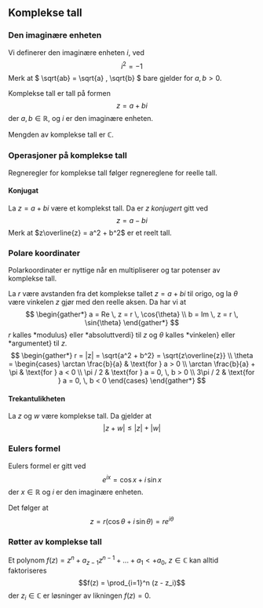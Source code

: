 
## Komplekse tall


### Den imaginære enheten
Vi definerer den imaginære enheten $i$, ved
$$ i^2 = -1 $$
Merk at $ \sqrt{ab} = \sqrt{a} \, \sqrt{b} $ bare gjelder for $a, b > 0$.

Komplekse tall er tall på formen
$$ z = a + bi $$
der $a, b \in \mathbb{R}$, og $i$ er den imaginære enheten.

Mengden av komplekse tall er $\mathbb{C}$.


### Operasjoner på komplekse tall
Regneregler for komplekse tall følger regnereglene for reelle tall.


#### Konjugat
La $z = a + bi$ være et komplekst tall. Da er $z$ *konjugert* gitt ved
$$ z = a - bi $$
Merk at $z\overline{z} = a^2 + b^2$ er et reelt tall.


### Polare koordinater
Polarkoordinater er nyttige når en multipliserer og tar potenser av komplekse tall.

La $r$ være avstanden fra det komplekse tallet $z =
a + bi$ til origo, og la $\theta$ være vinkelen $z$ gjør med den reelle aksen. Da har vi at
$$ \begin{gather*}
    a = Re \, z = r \, \cos{\theta} \\
    b = Im \, z = r \, \sin{\theta}
\end{gather*} $$
$r$ kalles *modulus} eller *absoluttverdi} til $z$ og $\theta$ kalles *vinkelen} eller *argumentet} til $z$.
$$ \begin{gather*}
    r = |z| = \sqrt{a^2 + b^2} = \sqrt{z\overline{z}} \\
    \theta =
    \begin{cases}
        \arctan \frac{b}{a} & \text{for } a > 0 \\
        \arctan \frac{b}{a} + \pi & \text{for } a < 0 \\
        \pi / 2 & \text{for } a = 0, \, b > 0 \\
        3\pi / 2 & \text{for } a = 0, \, b < 0 
    \end{cases}
\end{gather*} $$


#### Trekantulikheten
La $z$ og $w$ være komplekse tall. Da gjelder at
$$ |z + w| \leq |z| + |w| $$


### Eulers formel
Eulers formel er gitt ved
$$ e^{ix} = \cos{x} + i \, \sin{x} $$
der $x \in \mathbb{R}$ og $i$ er den imaginære enheten.

Det følger at
$$ z = r(\cos{\theta} + i \, \sin{\theta}) = re^{i\theta} $$


### Røtter av komplekse tall
Et polynom $f(z) = z^n + a_{z-1}z^{n-1} + ... + a_1<+a_0$, $z \in \mathbb{C}$ kan alltid faktoriseres
$$f(z) = \prod_{i=1}^n (z - z_i)$$
der $z_i \in \mathbb{C}$ er løsninger av likningen $f(z) = 0$.



